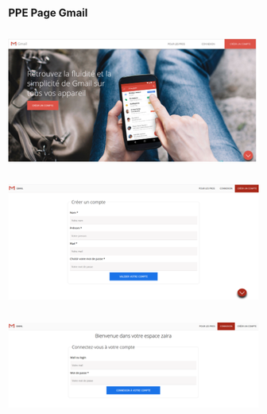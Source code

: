 ## PPE Page Gmail
# ![Getting Started](./image/00.jpg)
# ![Getting Started](./image/form.png)
# ![Getting Started](./image/connexion.png)
